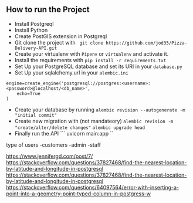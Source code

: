 
## How to run the Project
- Install Postgreql
- Install Python
- Create PostGIS extension in Postgreql
- Git clone the project with ``` git clone https://github.com/jod35/Pizza-Delivery-API.git```
- Create your virtualenv with `Pipenv` or `virtualenv` and activate it.
- Install the requirements with ``` pip install -r requirements.txt ```
- Set Up your PostgreSQL database and set its URI in your ```database.py```
- Set Up your sqlalchemy.url in your ```alembic.ini```
```
engine=create_engine('postgresql://postgres:<username>:<password>@localhost/<db_name>',
    echo=True
)
```

- Create your database by running 
``` alembic revision --autogenerate -m "initial commit" ```
- Create new migration with (not mandateory)
```alembic revision -m "create/alter/delete changes"```
```alembic upgrade head ```
- Finally run the API
``` uvicorn main:app ``

type of users
-customers
-admin
-staff

https://www.jennifergd.com/post/7/
https://stackoverflow.com/questions/37827468/find-the-nearest-location-by-latitude-and-longitude-in-postgresql
https://stackoverflow.com/questions/37827468/find-the-nearest-location-by-latitude-and-longitude-in-postgresql
https://stackoverflow.com/questions/64097564/error-with-inserting-a-point-into-a-geometry-point-typed-column-in-postgress-w
